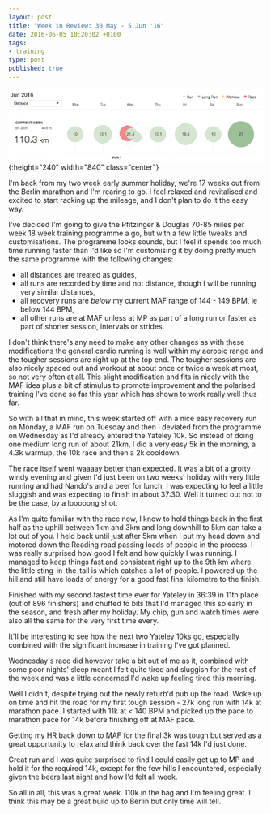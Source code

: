 ```yaml
---
layout: post
title: "Week in Review: 30 May - 5 Jun '16"
date: 2016-06-05 10:20:02 +0100
tags:
- training
type: post
published: true
---
```


![Week in Review: 30 May - 5 Jun '16](/img/week-in-review-30May-5Jun16.png){:height="240" width="840" class="center"}

I'm back from my two week early summer holiday, we're 17 weeks out from the Berlin marathon and I'm rearing to go. I feel relaxed and revitalised and excited to start racking up the mileage, and I don't plan to do it the easy way.

I've decided I'm going to give the Pfitzinger & Douglas 70-85 miles per week 18 week training programme a go, but with a few little tweaks and customisations.  The programme looks sounds, but I feel it spends too much time running faster than I'd like so I'm customising it by doing pretty much the same programme with the following changes:

- all distances are treated as guides,
- all runs are recorded by time and not distance, though I will be running very similar distances,
- all recovery runs are _below_ my current MAF range of 144 - 149 BPM, ie below 144 BPM,
- all other runs are at MAF unless at MP as part of a long run or faster as part of shorter session, intervals or strides.

I don't think there's any need to make any other changes as with these modifications the general cardio running is well within my aerobic range and the tougher sessions are right up at the top end.  The tougher sessions are also nicely spaced out and workout at about once or twice a week at most, so not very often at all.  This slight modification and fits in nicely with the MAF idea plus a bit of stimulus to promote improvement and the polarised training I've done so far this year which has shown to work really well thus far.

So with all that in mind, this week started off with a nice easy recovery run on Monday, a MAF run on Tuesday and then I deviated from the programme on Wednesday as I'd already entered the Yateley 10k.  So instead of doing one medium long run of about 21km, I did a very easy 5k in the morning, a 4.3k warmup, the 10k race and then a 2k cooldown.

The race itself went waaaay better than expected. It was a bit of a grotty windy evening and given I'd just been on two weeks' holiday with very little running and had Nando's and a beer for lunch, I was expecting to feel a little sluggish and was expecting to finish in about 37:30.  Well it turned out not to be the case, by a looooong shot.

As I'm quite familiar with the race now, I know to hold things back in the first half as the uphill between 1km and 3km and long downhill to 5km can take a lot out of you. I held back until just after 5km when I put my head down and motored down the Reading road passing loads of people in the process. I was really surprised how good I felt and how quickly I was running. I managed to keep things fast and consistent right up to the 9th km where the little sting-in-the-tail is which catches a lot of people. I powered up the hill and still have loads of energy for a good fast final kilometre to the finish.

Finished with my second fastest time ever for Yateley in 36:39 in 11th place (out of 896 finishers) and chuffed to bits that I'd managed this so early in the season, and fresh after my holiday.  My chip, gun and watch times were also all the same for the very first time every.

It'll be interesting to see how the next two Yateley 10ks go, especially combined with the significant increase in training I've got planned.

Wednesday's race did however take a bit out of me as it, combined with some poor nights' sleep meant I felt quite tired and sluggish for the rest of the week and was a little concerned I'd wake up feeling tired this morning.

Well I didn't, despite trying out the newly refurb'd pub up the road.  Woke up on time and hit the road for my first tough session - 27k long run with 14k at marathon pace. I started with 11k at < 140 BPM and picked up the pace to marathon pace for 14k before finishing off at MAF pace.

Getting my HR back down to MAF for the final 3k was tough but served as a great opportunity to relax and think back over the fast 14k I'd just done.

Great run and I was quite surprised to find I could easily get up to MP and hold it for the required 14k, except for the few hills I encountered, especially given the beers last night and how I'd felt all week.

So all in all, this was a great week. 110k in the bag and I'm feeling great. I think this may be a great build up to Berlin but only time will tell.
